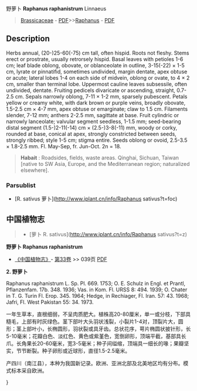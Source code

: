 野萝卜 **Raphanus raphanistrum** Linnaeus

> [Brassicaceae](http://www.iplant.cn/info/Brassicaceae?t=foc) - [PDF](http://www.iplant.cn/foc/pdf/Brassicaceae.pdf)>>[Raphanus](http://www.iplant.cn/info/Raphanus?t=foc) - [PDF](http://www.iplant.cn/foc/pdf/Raphanus.pdf)

## Description

Herbs annual, (20-)25-60(-75) cm tall, often hispid. Roots not fleshy. Stems erect or prostrate, usually retrorsely hispid. Basal leaves with petioles 1-6 cm; leaf blade oblong, obovate, or oblanceolate in outline, 3-15(-22) × 1-5 cm, lyrate or pinnatifid, sometimes undivided, margin dentate, apex obtuse or acute; lateral lobes 1-4 on each side of midvein, oblong or ovate, to 4 × 2 cm, smaller than terminal lobe. Uppermost cauline leaves subsessile, often undivided, dentate. Fruiting pedicels divaricate or ascending, straight, 0.7-2.5 cm. Sepals narrowly oblong, 7-11 × 1-2 mm, sparsely pubescent. Petals yellow or creamy white, with dark brown or purple veins, broadly obovate, 1.5-2.5 cm × 4-7 mm, apex obtuse or emarginate; claw to 1.5 cm. Filaments slender, 7-12 mm; anthers 2-2.5 mm, sagittate at base. Fruit cylindric or narrowly lanceolate; valvular segment seedless, 1-1.5 mm; seed-bearing distal segment (1.5-)2-11(-14) cm × (2.5-)3-8(-11) mm, woody or corky, rounded at base, conical at apex, strongly constricted between seeds, strongly ribbed; style 1-5 cm; stigma entire. Seeds oblong or ovoid, 2.5-3.5 × 1.8-2.5 mm. Fl. May-Sep, fr. Jun-Oct. 2n = 18.

> **Habait** : 
> Roadsides, fields, waste areas. Qinghai, Sichuan, Taiwan [native to SW Asia, Europe, and the Mediterranean region; naturalized elsewhere].

### Parsublist

* [R.  sativus  萝卜](http://www.iplant.cn/info/Raphanus sativus?t=foc)

## 中国植物志

> * [萝卜  R.  sativus](http://www.iplant.cn/info/Raphanus sativus?t=z)

**野萝卜 Raphanus raphanistrum**

* [《中国植物志》](http://www.iplant.cn/frps)- [第33卷](http://www.iplant.cn/frps/vol/33) >> 039页 [PDF](http://www.iplant.cn/frps/pdf/33/039.pdf)

**2. 野萝卜**

Raphanus raphanistrum L. Sp. Pl. 669. 1753; O. E. Schulz in Engl. et Prantl, Pflanzenfam. 17b. 348. 1936; Vas. in Kom. Fl. URSS 8: 494. 1939; O. Chater in T. G. Turin Fl. Erop. 345. 1964; Hedge, in Rechiager, Fl. Iran. 57: 43. 1968; Jafri, Fl. West Pakistan 55: 34. 1973.

一年生草本，直根细弱，不呈肉质肥大。植株高20-80厘米，单一或分枝，下部具糙毛，上部有时灰绿色。茎下部叶大头羽状浅裂，小裂片1-4对，顶裂片大，圆形；茎上部叶小，长椭圆形，羽状裂或具牙齿。总状花序，萼片椭圆状披针形，长5-10毫米；花瓣白色、淡红色、黄色或紫堇色，宽倒卵形，顶端平截，基部具长爪。长角果长20-60毫米，宽3-5毫米；种子间缢缩，顶端具一细长的喙；果瓣坚实，节节断裂。种子卵形或近球形，直径1.5-2.5毫米。

产四川（南江县），本种为我国新记录。欧洲、亚洲北部及北美地区均有分布。模式标本采自欧洲。

}